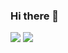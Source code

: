 ### Hi there 👋
<img src = "https://github-profile-trophy.vercel.app/?username=aliujia&title=Commits,Repositories,Stars,Issues,PullRequest,Review">
<img src = "https://github-readme-stats.vercel.app/api?username=aliujia">

<!--
**aliujia/aliujia** is a ✨ _special_ ✨ repository because its `README.md` (this file) appears on your GitHub profile.

Here are some ideas to get you started:

- 🔭 I’m currently working on ...
- 🌱 I’m currently learning ...
- 👯 I’m looking to collaborate on ...
- 🤔 I’m looking for help with ...
- 💬 Ask me about ...
- 📫 How to reach me: ...
- 😄 Pronouns: ...
- ⚡ Fun fact: ...
-->
